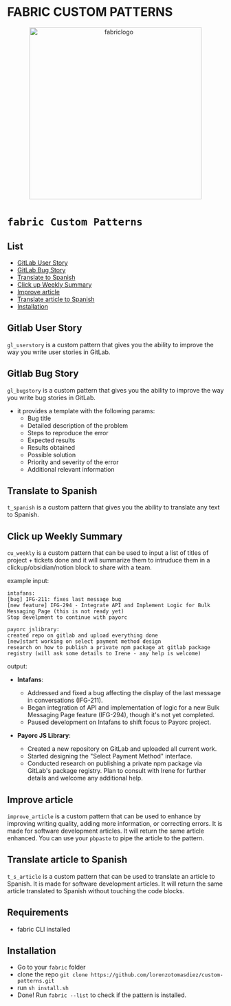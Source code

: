 # FABRIC CUSTOM PATTERNS

<div align="center">

<img src="./images/fabric-logo-gif.gif" alt="fabriclogo" width="400" height="400"/>

</div>

# `fabric Custom Patterns`

## List

- [GitLab User Story](#gitlab-user-story)
- [GitLab Bug Story](#gitlab-bug-story)
- [Translate to Spanish](#translate-to-spanish)
- [Click up Weekly Summary](#click-up-weekly-summary)
- [Improve article](#improve-article)
- [Translate article to Spanish](#translate-article-to-spanish)
- [Installation](#installation)

## Gitlab User Story

`gl_userstory` is a custom pattern that gives you the ability to improve the way you write user stories in GitLab.

## Gitlab Bug Story

`gl_bugstory` is a custom pattern that gives you the ability to improve the way you write bug stories in GitLab.

- it provides a template with the following params:
  - Bug title
  - Detailed description of the problem
  - Steps to reproduce the error
  - Expected results
  - Results obtained
  - Possible solution
  - Priority and severity of the error
  - Additional relevant information

## Translate to Spanish

`t_spanish` is a custom pattern that gives you the ability to translate any text to Spanish.

## Click up Weekly Summary

`cu_weekly` is a custom pattern that can be used to input a list of titles of project + tickets done and it will summarize them to intruduce them in a clickup/obsidian/notion block to share with a team.

example input:

```
intafans:
[bug] IFG-211: fixes last message bug
[new feature] IFG-294 - Integrate API and Implement Logic for Bulk Messaging Page (this is not ready yet)
Stop develpment to continue with payorc

payorc jslibrary:
created repo on gitlab and upload everything done
[new]start working on select payment method design
research on how to publish a private npm package at gitlab package registry (will ask some details to Irene - any help is welcome)
```

output:

- **Intafans**:

  - Addressed and fixed a bug affecting the display of the last message in conversations (IFG-211).
  - Began integration of API and implementation of logic for a new Bulk Messaging Page feature (IFG-294), though it's not yet completed.
  - Paused development on Intafans to shift focus to Payorc project.

- **Payorc JS Library**:
  - Created a new repository on GitLab and uploaded all current work.
  - Started designing the "Select Payment Method" interface.
  - Conducted research on publishing a private npm package via GitLab's package registry. Plan to consult with Irene for further details and welcome any additional help.

## Improve article

`improve_article` is a custom pattern that can be used to enhance by improving writing quality, adding more information, or correcting errors. It is made for software development articles. It will return the same article enhanced.
You can use your `pbpaste` to pipe the article to the pattern.

## Translate article to Spanish

`t_s_article` is a custom pattern that can be used to translate an article to Spanish. It is made for software development articles. It will return the same article translated to Spanish without touching the code blocks.

## Requirements

- fabric CLI installed

## Installation

- Go to your `fabric` folder
- clone the repo `git clone https://github.com/lorenzotomasdiez/custom-patterns.git`
- run `sh install.sh`
- Done! Run `fabric --list` to check if the pattern is installed.
